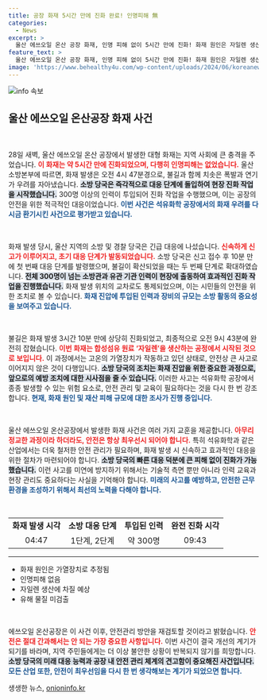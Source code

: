 ```yaml
---
title: 공장 화재 5시간 만에 진화 완료! 인명피해 無
categories:
  - News
excerpt: >
  울산 에쓰오일 온산 공장 화재, 인명 피해 없이 5시간 만에 진화! 화재 원인은 자일렌 생산 공정의 가열장치에서 발생했으며, 안전과 환경 문제는 없었다고 소방 당국이 전했다.
feature_text: >
  울산 에쓰오일 온산 공장 화재, 인명 피해 없이 5시간 만에 진화! 화재 원인은 자일렌 생산 공정의 가열장치에서 발생했으며, 안전과 환경 문제는 없었다고 소방 당국이 전했다.
image: 'https://www.behealthy4u.com/wp-content/uploads/2024/06/koreanews.jpg'
---
```


<p><img src="https://www.behealthy4u.com/wp-content/uploads/2024/06/koreanews.jpg" alt="info 속보" /></p>

<h2 data-ke-size="size26">울산 에쓰오일 온산공장 화재 사건</h2>

<p data-ke-size="size16">&nbsp;</p>

<p>28일 새벽, 울산 에쓰오일 온산 공장에서 발생한 대형 화재는 지역 사회에 큰 충격을 주었습니다. <b><span style="color: #ee2323;">이 화재는 약 5시간 만에 진화되었으며, 다행히 인명피해는 없었습니다.</span></b> 울산소방본부에 따르면, 화재 발생은 오전 4시 47분경으로, 불길과 함께 치솟은 폭발과 연기가 우려를 자아냈습니다. <b><span style="background-color: #21538527;">소방 당국은 즉각적으로 대응 단계에 돌입하여 현장 진화 작업을 시작했습니다.</span></b> 300명 이상의 인력이 투입되어 진화 작업을 수행했으며, 이는 공장의 안전을 위한 적극적인 대응이었습니다. <b><span style="color: #1a5490;">이번 사건은 석유화학 공장에서의 화재 우려를 다시금 환기시킨 사건으로 평가받고 있습니다.</span></b></p>

<p data-ke-size="size16">&nbsp;</p>

<p>화재 발생 당시, 울산 지역의 소방 및 경찰 당국은 긴급 대응에 나섰습니다. <b><span style="color: #ee2323;">신속하게 신고가 이루어지고, 초기 대응 단계가 발동되었습니다.</span></b> 소방 당국은 신고 접수 후 10분 만에 첫 번째 대응 단계를 발령했으며, 불길이 확산되었을 때는 두 번째 단계로 확대하였습니다. <b><span style="background-color: #21538527;">전체 300명이 넘는 소방관과 유관 기관 인력이 현장에 출동하여 효과적인 진화 작업을 진행했습니다.</span></b> 화재 발생 위치의 교차로도 통제되었으며, 이는 시민들의 안전을 위한 조치로 볼 수 있습니다. <b><span style="color: #1a5490;">화재 진압에 투입된 인력과 장비의 규모는 소방 활동의 중요성을 보여주고 있습니다.</span></b></p>

<p data-ke-size="size16">&nbsp;</p>

<p>불길은 화재 발생 3시간 10분 만에 상당히 진화되었고, 최종적으로 오전 9시 43분에 완전히 잡혔습니다. <b><span style="color: #ee2323;">이번 화재는 합성섬유 원료 ‘자일렌’을 생산하는 공정에서 시작된 것으로 보입니다.</span></b> 이 과정에서는 고온의 가열장치가 작동하고 있던 상태로, 안전상 큰 사고로 이어지지 않은 것이 다행입니다. <b><span style="background-color: #21538527;">소방 당국의 조치는 화재 진압을 위한 중요한 과정으로, 앞으로의 예방 조치에 대한 시사점을 줄 수 있습니다.</span></b> 이러한 사고는 석유화학 공장에서 종종 발생할 수 있는 위험 요소로, 안전 관리 및 교육이 필요하다는 것을 다시 한 번 강조합니다. <b><span style="color: #1a5490;">현재, 화재 원인 및 재산 피해 규모에 대한 조사가 진행 중입니다.</span></b></p>

<p data-ke-size="size16">&nbsp;</p>

<p>울산 에쓰오일 온산공장에서 발생한 화재 사건은 여러 가지 교훈을 제공합니다. <b><span style="color: #ee2323;">아무리 정교한 과정이라 하더라도, 안전은 항상 최우선시 되어야 합니다.</span></b> 특히 석유화학과 같은 산업에서는 더욱 철저한 안전 관리가 필요하며, 화재 발생 시 신속하고 효과적인 대응을 위한 절차가 마련되어야 합니다. <b><span style="background-color: #21538527;">소방 당국의 빠른 대응 덕분에 큰 피해 없이 진화가 가능했습니다.</span></b> 이런 사고를 미연에 방지하기 위해서는 기술적 측면 뿐만 아니라 인력 교육과 현장 관리도 중요하다는 사실을 기억해야 합니다. <b><span style="color: #1a5490;">미래의 사고를 예방하고, 안전한 근무 환경을 조성하기 위해서 최선의 노력을 다해야 합니다.</span></b></p>

<p data-ke-size="size16">&nbsp;</p>

<table style="width: 100%;">
    <tbody>
        <tr>
            <td style="text-align: center; height: 17px;"><b>화재 발생 시각</b></td>
            <td style="text-align: center; height: 17px;"><b>소방 대응 단계</b></td>
            <td style="text-align: center; height: 17px;"><b>투입된 인력</b></td>
            <td style="text-align: center; height: 17px;"><b>완전 진화 시각</b></td>
        </tr>
        <tr>
            <td style="text-align: center; height: 17px;">04:47</td>
            <td style="text-align: center; height: 17px;">1단계, 2단계</td>
            <td style="text-align: center; height: 17px;">약 300명</td>
            <td style="text-align: center; height: 17px;">09:43</td>
        </tr>
    </tbody>
</table>

<hr />

<ul>
    <li>화재 원인은 가열장치로 추정됨</li>
    <li>인명피해 없음</li>
    <li>자일렌 생산에 차질 예상</li>
    <li>유해 물질 미검출</li>
</ul>

<p data-ke-size="size16">&nbsp;</p>

<p>에쓰오일 온산공장은 이 사건 이후, 안전관리 방안을 재검토할 것이라고 밝혔습니다. <b><span style="color: #ee2323;">안전은 절대 간과해서는 안 되는 가장 중요한 사항입니다.</span></b> 이번 사건이 결국 개선의 계기가 되기를 바라며, 지역 주민들에게는 더 이상 불안한 상황이 반복되지 않기를 희망합니다. <b><span style="background-color: #21538527;">소방 당국의 미래 대응 능력과 공장 내 안전 관리 체계의 견고함이 중요해진 사건입니다.</span></b> <b><span style="color: #1a5490;">모든 산업 또한, 안전이 최우선임을 다시 한 번 생각해보는 계기가 되었으면 합니다.</span></b></p>
생생한 뉴스, <a href="https://onioninfo.kr" rel="dofollow">onioninfo.kr</a>


